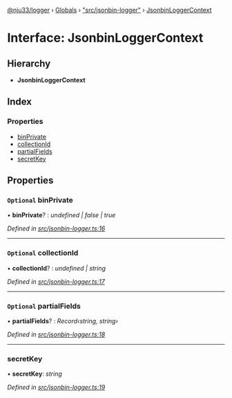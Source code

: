 [@nju33/logger](../README.md) › [Globals](../globals.md) › ["src/jsonbin-logger"](../modules/_src_jsonbin_logger_.md) › [JsonbinLoggerContext](_src_jsonbin_logger_.jsonbinloggercontext.md)

# Interface: JsonbinLoggerContext

## Hierarchy

* **JsonbinLoggerContext**

## Index

### Properties

* [binPrivate](_src_jsonbin_logger_.jsonbinloggercontext.md#optional-binprivate)
* [collectionId](_src_jsonbin_logger_.jsonbinloggercontext.md#optional-collectionid)
* [partialFields](_src_jsonbin_logger_.jsonbinloggercontext.md#optional-partialfields)
* [secretKey](_src_jsonbin_logger_.jsonbinloggercontext.md#secretkey)

## Properties

### `Optional` binPrivate

• **binPrivate**? : *undefined | false | true*

*Defined in [src/jsonbin-logger.ts:16](https://github.com/nju33/logger/blob/4563674/src/jsonbin-logger.ts#L16)*

___

### `Optional` collectionId

• **collectionId**? : *undefined | string*

*Defined in [src/jsonbin-logger.ts:17](https://github.com/nju33/logger/blob/4563674/src/jsonbin-logger.ts#L17)*

___

### `Optional` partialFields

• **partialFields**? : *Record‹string, string›*

*Defined in [src/jsonbin-logger.ts:18](https://github.com/nju33/logger/blob/4563674/src/jsonbin-logger.ts#L18)*

___

###  secretKey

• **secretKey**: *string*

*Defined in [src/jsonbin-logger.ts:19](https://github.com/nju33/logger/blob/4563674/src/jsonbin-logger.ts#L19)*
